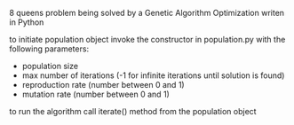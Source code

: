 8 queens problem being solved by a Genetic Algorithm Optimization writen in Python

to initiate population object invoke the constructor in population.py  with the following parameters:
- population size
- max number of iterations (-1 for infinite iterations until solution is found)
- reproduction rate (number between 0 and 1)
- mutation rate (number between 0 and 1)

to run the algorithm call iterate() method from the population object
